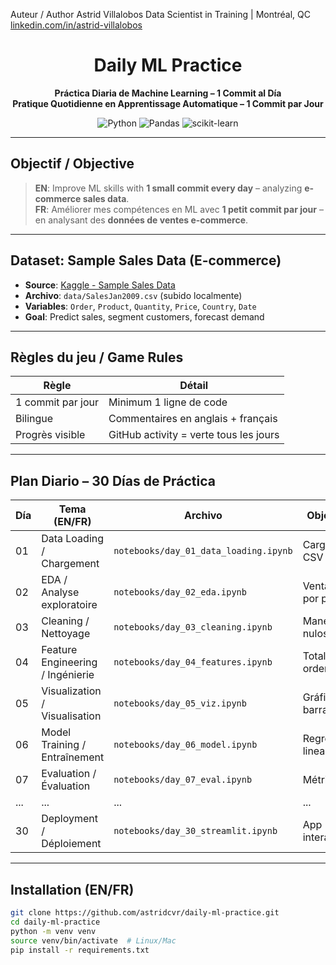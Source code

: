 Auteur / Author
Astrid Villalobos
Data Scientist in Training | Montréal, QC
[linkedin.com/in/astrid-villalobos](https://www.linkedin.com/in/astridcvr/)


<div align="center">

# Daily ML Practice  
**Práctica Diaria de Machine Learning – 1 Commit al Día**  
**Pratique Quotidienne en Apprentissage Automatique – 1 Commit par Jour**

![Python](https://img.shields.io/badge/Python-3.11-blue)
![Pandas](https://img.shields.io/badge/Pandas-2.0-green)
![scikit-learn](https://img.shields.io/badge/scikit--learn-1.3-orange)

</div>

---

## Objectif / Objective
> **EN**: Improve ML skills with **1 small commit every day** – analyzing **e-commerce sales data**.  
> **FR**: Améliorer mes compétences en ML avec **1 petit commit par jour** – en analysant des **données de ventes e-commerce**.

---

## Dataset: Sample Sales Data (E-commerce)
- **Source**: [Kaggle - Sample Sales Data](https://www.kaggle.com/datasets/kyanyoga/sample-sales-data)
- **Archivo**: `data/SalesJan2009.csv` (subido localmente)
- **Variables**: `Order`, `Product`, `Quantity`, `Price`, `Country`, `Date`
- **Goal**: Predict sales, segment customers, forecast demand

---

## Règles du jeu / Game Rules
| Règle | Détail |
|------|--------|
| 1 commit par jour | Minimum 1 ligne de code |
| Bilingue | Commentaires en anglais + français |
| Progrès visible | GitHub activity = verte tous les jours |

---

## Plan Diario – 30 Días de Práctica

| Día | Tema (EN/FR) | Archivo | Objetivo |
|-----|-------------|--------|---------|
| 01 | Data Loading / Chargement | `notebooks/day_01_data_loading.ipynb` | Cargar CSV local |
| 02 | EDA / Analyse exploratoire | `notebooks/day_02_eda.ipynb` | Ventas por país |
| 03 | Cleaning / Nettoyage | `notebooks/day_03_cleaning.ipynb` | Manejar nulos |
| 04 | Feature Engineering / Ingénierie | `notebooks/day_04_features.ipynb` | Total por orden |
| 05 | Visualization / Visualisation | `notebooks/day_05_viz.ipynb` | Gráfico de barras |
| 06 | Model Training / Entraînement | `notebooks/day_06_model.ipynb` | Regresión lineal |
| 07 | Evaluation / Évaluation | `notebooks/day_07_eval.ipynb` | Métricas |
| ... | ... | ... | ... |
| 30 | Deployment / Déploiement | `notebooks/day_30_streamlit.ipynb` | App interactiva |

---

## Installation (EN/FR)

```bash
git clone https://github.com/astridcvr/daily-ml-practice.git
cd daily-ml-practice
python -m venv venv
source venv/bin/activate  # Linux/Mac
pip install -r requirements.txt

